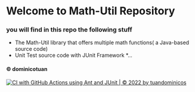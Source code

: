 # Welcome to Math-Util Repository
### you will find in this repo the following stuff
* The Math-Util library that offers multiple math functions( a Java-based source code)
* Unit Test source code with JUnit Framework 
*... 
#### © dominicotuan


[![CI with GitHub Actions using Ant and JUnit | © 2022 by tuandominicos](https://github.com/tuandominico/math-util/actions/workflows/ci-junit.yml/badge.svg)](https://github.com/tuandominico/math-util/actions/workflows/ci-junit.yml)

